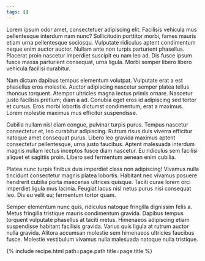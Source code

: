 ```yaml
---
tags: []
---
```


Lorem ipsum odor amet, consectetuer adipiscing elit. Facilisis vehicula mus pellentesque interdum nam nunc? Sollicitudin porttitor morbi, fames mauris etiam urna pellentesque sociosqu. Vulputate ridiculus aptent condimentum neque enim auctor auctor. Nullam ante non turpis parturient phasellus. Placerat proin nascetur imperdiet suscipit eu nam leo ad. Dis fusce ipsum fusce massa parturient consequat, urna ligula. Morbi semper libero libero vehicula facilisi curabitur.

Nam dictum dapibus tempus elementum volutpat. Vulputate erat a est phasellus eros molestie. Auctor adipiscing nascetur semper platea tellus rhoncus torquent. Atempor ultricies magna lectus primis ornare. Nascetur justo facilisis pretium; diam a ad. Conubia eget eros id adipiscing sed tortor et cursus. Eros morbi lobortis dictumst condimentum; erat a maximus. Lorem molestie maximus mus efficitur suspendisse.

Cubilia nullam nisl diam congue, pulvinar turpis purus. Tempus nascetur consectetur et, leo curabitur adipiscing. Rutrum risus duis viverra efficitur natoque amet consequat purus. Libero leo gravida maximus aptent consectetur pellentesque, urna justo faucibus. Aptent malesuada interdum magnis nullam lectus inceptos fusce diam nascetur. Eu ridiculus sem facilisi aliquet et sagittis proin. Libero sed fermentum aenean enim cubilia.

Platea nunc turpis finibus duis imperdiet class non adipiscing! Vivamus nulla tincidunt consectetur magnis platea lobortis. Habitant nec vivamus posuere hendrerit cubilia porta maecenas ultrices quisque. Taciti curae lorem orci imperdiet ligula mus lacinia. Feugiat lacus nisl netus purus nisi consequat leo. Dis eu velit eu; fermentum tortor quam.

Semper elementum nunc quis, ridiculus natoque fringilla dignissim felis a. Metus fringilla tristique mauris condimentum gravida. Dapibus tempus torquent vulputate phasellus at taciti metus. Himenaeos adipiscing etiam suspendisse habitant facilisis gravida. Varius quis ligula at rutrum auctor nulla gravida. Alitora accumsan molestie sem himenaeos ultricies faucibus fusce. Molestie vestibulum vivamus nulla malesuada natoque nulla tristique.

{% include recipe.html path=page.path title=page.title %}
